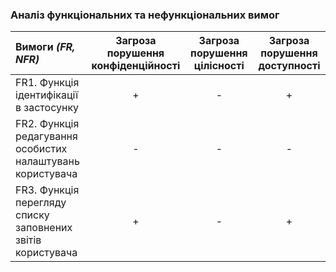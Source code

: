### Аналіз функціональних та нефункціональних вимог

| Вимоги *(FR, NFR)*| Загроза порушення конфіденційності | Загроза порушення цілісності | Загроза порушення доступності |
|:--------------------------- |:---------------:| :---------------:|:---------------:|
|FR1. Функція ідентифікації в застосунку| + | - | + |
|FR2. Функція редагування особистих налаштувань користувача| - | - | - |
|FR3. Функція перегляду списку заповнених звітів користувача| + | - | + |
